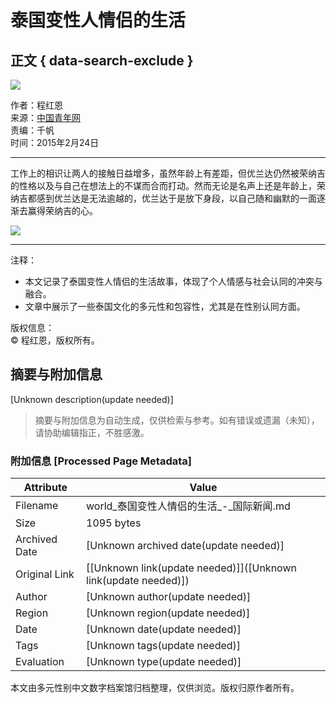 # 泰国变性人情侣的生活

## 正文 { data-search-exclude }


![](https://rs2.huanqiucdn.cn/huanqiucdn.com/huanqiu/image/www/common/200.jpg)

作者：程红恩  
来源：[中国青年网](http://news.cnwest.com/content/2015-02/24/content_12185966_2.htm)  
责编：千帆  
时间：2015年2月24日  

---

工作上的相识让两人的接触日益增多，虽然年龄上有差距，但优兰达仍然被荣纳吉的性格以及与自己在想法上的不谋而合而打动。然而无论是名声上还是年龄上，荣纳吉都感到优兰达是无法逾越的，优兰达于是放下身段，以自己随和幽默的一面逐渐去赢得荣纳吉的心。

![](https://himg2.huanqiucdn.cn/attachment2010/2015/0224/20150224051109613.jpg?imageView2/2/w/1260)  

---

注释：  
- 本文记录了泰国变性人情侣的生活故事，体现了个人情感与社会认同的冲突与融合。
- 文章中展示了一些泰国文化的多元性和包容性，尤其是在性别认同方面。 

版权信息：  
© 程红恩，版权所有。
<!-- tcd_original_link https://world.huanqiu.com/article/9CaKrnJI5vg -->


## 摘要与附加信息

<!-- tcd_abstract -->
[Unknown description(update needed)]
<!-- tcd_abstract_end -->

> 摘要与附加信息为自动生成，仅供检索与参考。如有错误或遗漏（未知），请协助编辑指正，不胜感激。

### 附加信息 [Processed Page Metadata]

| Attribute       | Value                                  |
|-----------------|----------------------------------------|
| Filename        | world_泰国变性人情侣的生活_-_国际新闻.md                             |
| Size            | 1095 bytes                           |
| Archived Date   | [Unknown archived date(update needed)]                             |
| Original Link   | [[Unknown link(update needed)]]([Unknown link(update needed)])                       |
| Author          | [Unknown author(update needed)]                               |
| Region          | [Unknown region(update needed)]                               |
| Date            | [Unknown date(update needed)]                                 |
| Tags            | [Unknown tags(update needed)]                                 |
| Evaluation            | [Unknown type(update needed)]                                 |
<!-- tcd_table_end -->

本文由多元性别中文数字档案馆归档整理，仅供浏览。版权归原作者所有。
